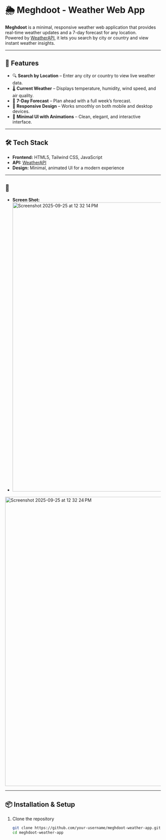 # 🌦️ Meghdoot - Weather Web App

**Meghdoot** is a minimal, responsive weather web application that provides real-time weather updates and a 7-day forecast for any location.  
Powered by [WeatherAPI](https://www.weatherapi.com/), it lets you search by city or country and view instant weather insights.

---

## 🚀 Features
- 🔍 **Search by Location** – Enter any city or country to view live weather data.  
- 🌡️ **Current Weather** – Displays temperature, humidity, wind speed, and air quality.  
- 📅 **7-Day Forecast** – Plan ahead with a full week’s forecast.  
- 📱 **Responsive Design** – Works smoothly on both mobile and desktop devices.  
- 🎨 **Minimal UI with Animations** – Clean, elegant, and interactive interface.  

---

## 🛠️ Tech Stack
- **Frontend:** HTML5, Tailwind CSS, JavaScript  
- **API:** [WeatherAPI](https://www.weatherapi.com/)  
- **Design:** Minimal, animated UI for a modern experience  

---

## 📸
- **Screen Shot:**
- <img width="1440" height="932" alt="Screenshot 2025-09-25 at 12 32 14 PM" src="https://github.com/user-attachments/assets/b410b099-625c-4cac-ae6b-5495b4618aac" />
<img width="1440" height="932" alt="Screenshot 2025-09-25 at 12 32 24 PM" src="https://github.com/user-attachments/assets/67205135-f492-4bd5-8a19-4a57e04e9d94" />

 
---

## 📦 Installation & Setup
1. Clone the repository  
   ```bash
   git clone https://github.com/your-username/meghdoot-weather-app.git
   cd meghdoot-weather-app
